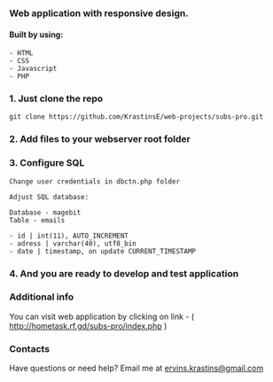### Web application with responsive design.

#### Built by using:
```
- HTML
- CSS
- Javascript
- PHP
```
### 1. Just clone the repo 
```
git clone https://github.com/KrastinsE/web-projects/subs-pro.git
```
### 2. Add files to your webserver root folder
### 3. Configure SQL
```
Change user credentials in dbctn.php folder
```

```
Adjust SQL database:

Database - magebit
Table - emails

- id | int(11), AUTO_INCREMENT
- adress | varchar(40),	utf8_bin
- date | timestamp, on update CURRENT_TIMESTAMP
```
### 4. And you are ready to develop and test application

### Additional info
You can visit web application by clicking on link - ( http://hometask.rf.gd/subs-pro/index.php )

### Contacts
Have questions or need help? Email me at ervins.krastins@gmail.com
